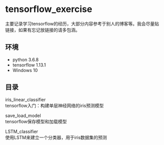 # tensorflow_exercise
主要记录学习tensorflow的经历，大部分内容参考于别人的博客等。我会尽量贴链接，如果有忘记放链接的请多包涵。
## 环境
+ python 3.6.8
+ tensorflow 1.13.1
+ Windows 10
## 目录
iris_linear_classifier  
 tensorflow入门：构建单层神经网络的iris预测模型

save_load_model  
tensorflow保存模型和加载模型

LSTM_classifier  
使用LSTM来建立一个分类器，用于iris数据集的预测
